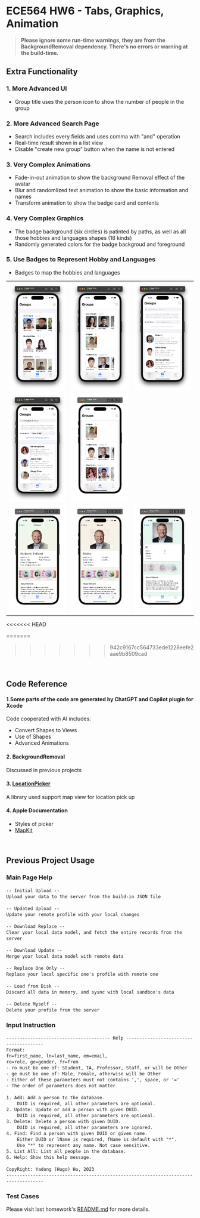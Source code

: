 #  ECE564 HW6 - Tabs, Graphics, Animation

> **Please ignore some run-time warnings, they are from the BackgroundRemoval dependency. There's no errors or warning at the build-time.**

## Extra Functionality

### 1. More Advanced UI
- Group title uses the person icon to show the number of people in the group

### 2. More Advanced Search Page
- Search includes every fields and uses comma with "and" operation
- Real-time result shown in a list view
- Disable "create new group" button when the name is not entered

### 3. Very Complex Animations
- Fade-in-out animation to show the background Removal effect of the avatar
- Blur and randomlized text animation to show the basic information and names
- Transform animation to show the badge card and contents

### 4. Very Complex Graphics
- The badge background (six circles) is patinted by paths, as well as all those hobbies and languages shapes (18 kinds)
- Randomly generated colors for the badge backgroud and foreground


### 5. Use Badges to Represent Hobby and Languages
- Badges to map the hobbies and languages

| | | |
|---|---|---|
|![](Assets/hw6-1.png)|![](Assets/hw6-2.png)|![](Assets/hw6-3.png)|
|![](Assets/hw6-4.png)|![](Assets/hw6-5.png)| |
|![](Assets/hw6-6.png)|![](Assets/hw6-7.png)|![](Assets/hw6-8.png)||

<<<<<<< HEAD

=======
>>>>>>> 942c9167cc564733ede1228eefe2aae9b8509cad
<br />

## Code Reference

#### 1.Some parts of the code are generated by ChatGPT and Copilot plugin for Xcode

Code cooperated with AI includes:
- Convert Shapes to Views
- Use of Shapes
- Advanced Animations


#### 2. BackgroundRemoval

Discussed in previous projects

#### 3. [LocationPicker](https://github.com/alessiorubicini/LocationPickerForSwiftUI)

A library used support map view for location pick up


#### 4. Apple Documentation

- Styles of picker
- [MapKit](https://developer.apple.com/documentation/corelocation/clgeocoder/2890753-geocodeaddressstring)

<br />

## Previous Project Usage

### Main Page Help

```text
-- Initial Upload --
Upload your data to the server from the build-in JSON file

-- Updated Upload --
Update your remote profile with your local changes

-- Download Replace --
Clear your local data model, and fetch the entire records from the server

-- Download Update --
Merge your local data model with remote data

-- Replace One Only --
Replace your local specific one's profile with remote one

-- Load from Disk --
Discard all data in memory, and sysnc with local sandbox's data

-- Delete Myself --
Delete your profile from the server
```

### Input Instruction

```text
--------------------------------------- Help ---------------------------------------
Format:
fn=first_name, ln=last_name, em=email,
ro=role, ge=gender, fr=from
- ro must be one of: Student, TA, Professor, Staff, or will be Other
- ge must be one of: Male, Female, otherwise will be Other
- Either of these parameters must not contains ',', space, or '='
- The order of parameters does not matter

1. Add: Add a person to the database.
    DUID is required, all other parameters are optional.
2. Update: Update or add a person with given DUID.
    DUID is required, all other parameters are optional.
3. Delete: Delete a person with given DUID.
    DUID is required, all other parameters are ignored.
4. Find: Find a person with given DUID or given name.
    Either DUID or lName is required, fName is default with "*".
    Use "*" to represent any name. Not case sensitive.
5. List All: List all people in the database.
6. Help: Show this help message.

CopyRight: Yadong (Hugo) Hu, 2023
------------------------------------------------------------------------------------
```

### Test Cases

Please visit last homework's [README.md](https://gitlab.oit.duke.edu/yh342/ece564hw1/-/blob/main/README.md) for more details.


